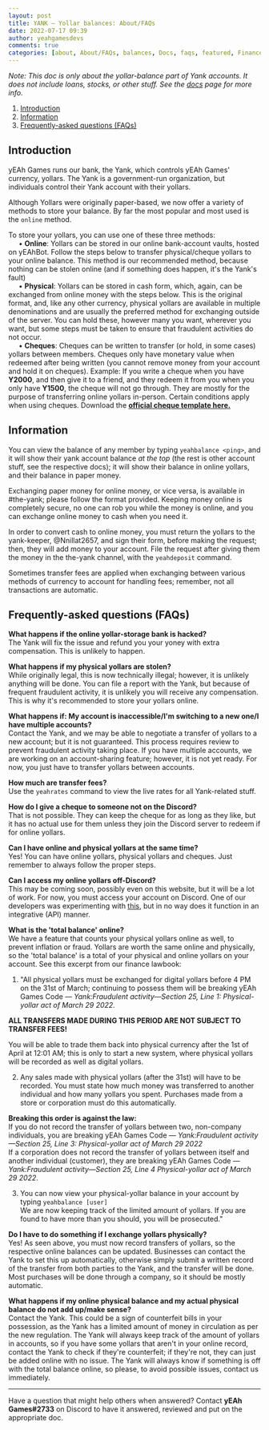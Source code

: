 ```yaml
---
layout: post
title: YANK ― Yollar balances: About/FAQs
date: 2022-07-17 09:39
author: yeahgamesdevs
comments: true
categories: [about, About/FAQs, balances, Docs, faqs, featured, Finance, finance-docs, Yank, yollars, Yollars-related]
---
```

<!-- wp:paragraph -->
<p><em>Note: This doc is only about the yollar-balance part of Yank accounts. It does not include loans, stocks, or other stuff. See the <a href="https://yeaharchives.wordpress.com/category/docs/">docs</a> page for more info.</em></p>
<!-- /wp:paragraph -->

<!-- wp:table-of-contents {"headings":[{"content":"Introduction","level":2,"link":"https://yeaharchives.wordpress.com/2022/07/17/yank-yollar-balances-about-faqs/#introduction"},{"content":"Information","level":2,"link":"https://yeaharchives.wordpress.com/2022/07/17/yank-yollar-balances-about-faqs/#information"},{"content":"Frequently-asked questions (FAQs)","level":2,"link":"https://yeaharchives.wordpress.com/2022/07/17/yank-yollar-balances-about-faqs/#frequently-asked-questions-faqs"}]} -->
<ol><li><a class="wp-block-table-of-contents__entry" href="https://yeaharchives.wordpress.com/2022/07/17/yank-yollar-balances-about-faqs/#introduction">Introduction</a></li><li><a class="wp-block-table-of-contents__entry" href="https://yeaharchives.wordpress.com/2022/07/17/yank-yollar-balances-about-faqs/#information">Information</a></li><li><a class="wp-block-table-of-contents__entry" href="https://yeaharchives.wordpress.com/2022/07/17/yank-yollar-balances-about-faqs/#frequently-asked-questions-faqs">Frequently-asked questions (FAQs)</a></li></ol>
<!-- /wp:table-of-contents -->

<!-- wp:heading -->
<h2 id="introduction">Introduction</h2>
<!-- /wp:heading -->

<!-- wp:paragraph -->
<p>yEAh Games runs our bank, the Yank, which controls yEAh Games' currency, yollars. The Yank is a government-run organization, but individuals control their Yank account with their yollars.</p>
<!-- /wp:paragraph -->

<!-- wp:paragraph -->
<p>Although Yollars were originally paper-based, we now offer a variety of methods to store your balance. By far the most popular and most used is the <code>online</code> method.</p>
<!-- /wp:paragraph -->

<!-- wp:paragraph -->
<p>To store your yollars, you can use one of these three methods:<br>⠀⠀• <strong>Online</strong>: Yollars can be stored in our online bank-account vaults, hosted on yEAhBot. Follow the steps below to transfer physical/cheque yollars to your online balance. This method is our recommended method, because nothing can be stolen online (and if something does happen, it's the Yank's fault)<br>⠀⠀• <strong>Physical</strong>: Yollars can be stored in cash form, which, again, can be exchanged from online money with the steps below. This is the original format, and, like any other currency, physical yollars are available in multiple denominations and are usually the preferred method for exchanging outside of the server. You can hold these, however many you want, wherever you want, but some steps must be taken to ensure that fraudulent activities do not occur.<br>⠀⠀• <strong>Cheques</strong>: Cheques can be written to transfer (or hold, in some cases) yollars between members. Cheques only have monetary value when redeemed after being written (you cannot remove money from your account and hold it on cheques). Example: If you write a cheque when you have <strong>Y2000</strong>, and then give it to a friend, and they redeem it from you when you only have <strong>Y1500</strong>, the cheque will not go through. They are mostly for the purpose of transferring online yollars in-person. Certain conditions apply when using cheques. Download the <strong><a href="https://yeaharchives.wordpress.com/2022/06/23/cheques/">official cheque template here.</a></strong></p>
<!-- /wp:paragraph -->

<!-- wp:heading -->
<h2 id="information">Information</h2>
<!-- /wp:heading -->

<!-- wp:paragraph -->
<p>You can view the balance of any member by typing <code>yeahbalance &lt;ping&gt;</code>, and it will show their yank account balance <em>at the top</em> (the rest is other account stuff, see the respective docs); it will show their balance in online yollars, and their balance in paper money. </p>
<!-- /wp:paragraph -->

<!-- wp:paragraph -->
<p>Exchanging paper money for online money, or vice versa, is available in #the-yank; please follow the format provided. Keeping money online is completely secure, no one can rob you while the money is online, and you can exchange online money to cash when you need it. </p>
<!-- /wp:paragraph -->

<!-- wp:paragraph -->
<p>In order to convert cash to online money, you must return the yollars to the yank-keeper, @Nnillat2657, and sign their form, before making the request; then, they will add money to your account. File the request after giving them the money in the the-yank channel, with the <code>yeahdeposit</code> command.</p>
<!-- /wp:paragraph -->

<!-- wp:paragraph -->
<p>Sometimes transfer fees are applied when exchanging between various methods of currency to account for handling fees; remember, not all transactions are automatic.</p>
<!-- /wp:paragraph -->

<!-- wp:heading -->
<h2 id="frequently-asked-questions-faqs">Frequently-asked questions (FAQs)</h2>
<!-- /wp:heading -->

<!-- wp:paragraph -->
<p><strong>What happens if the online yollar-storage bank is hacked?</strong><br>The Yank will fix the issue and refund you your yoney with extra compensation. This is unlikely to happen.</p>
<!-- /wp:paragraph -->

<!-- wp:paragraph -->
<p><strong>What happens if my physical yollars are stolen?</strong><br>While originally legal, this is now technically illegal; however, it is unlikely anything will be done. You can file a report with the Yank, but because of frequent fraudulent activity, it is unlikely you will receive any compensation. This is why it's recommended to store your yollars online.</p>
<!-- /wp:paragraph -->

<!-- wp:paragraph -->
<p><strong>What happens if: My account is inaccessible/I'm switching to a new one/I have multiple accounts?</strong><br>Contact the Yank, and we may be able to negotiate a transfer of yollars to a new account; but it is not guaranteed. This process requires review to prevent fraudulent activity taking place. If you have multiple accounts, we are working on an account-sharing feature; however, it is not yet ready. For now, you just have to transfer yollars between accounts.</p>
<!-- /wp:paragraph -->

<!-- wp:paragraph -->
<p><strong>How much are transfer fees?</strong><br>Use the <code>yeahrates</code> command to view the live rates for all Yank-related stuff.</p>
<!-- /wp:paragraph -->

<!-- wp:paragraph -->
<p><strong>How do I give a cheque to someone not on the Discord?</strong><br>That is not possible. They can keep the cheque for as long as they like, but it has no actual use for them unless they join the Discord server to redeem if for online yollars.</p>
<!-- /wp:paragraph -->

<!-- wp:paragraph -->
<p><strong>Can I have online and physical yollars at the same time?</strong><br>Yes! You can have online yollars, physical yollars and cheques. Just remember to always follow the proper steps.</p>
<!-- /wp:paragraph -->

<!-- wp:paragraph -->
<p><strong>Can I access my online yollars off-Discord?</strong><br>This may be coming soon, possibly even on this website, but it will be a lot of work. For now, you must access your account on Discord. One of our developers was experimenting with <a href="https://scratch.mit.edu/projects/603523693/">this</a>, but in no way does it function in an integrative (API) manner.</p>
<!-- /wp:paragraph -->

<!-- wp:paragraph -->
<p><strong>What is the 'total balance' online?</strong><br>We have a feature that counts your physical yollars online as well, to prevent inflation or fraud. Yollars are worth the same online and physically, so the 'total balance' is a total of your physical and online yollars on your account. See this excerpt from our finance lawbook:</p>
<!-- /wp:paragraph -->

<!-- wp:list {"ordered":true} -->
<ol><li>"All physical yollars must be exchanged for digital yollars before 4 PM on the 31st of March; continuing to possess them will be breaking yEAh Games Code — <em>Yank:Fraudulent activity—Section 25, Line 1: Physical-yollar act of March 29 2022.</em></li></ol>
<!-- /wp:list -->

<!-- wp:paragraph -->
<p><strong>ALL TRANSFERS MADE DURING THIS PERIOD ARE NOT SUBJECT TO TRANSFER FEES!</strong></p>
<!-- /wp:paragraph -->

<!-- wp:paragraph -->
<p>You will be able to trade them back into physical currency after the 1st of April at 12:01 AM; this is only to start a new system, where physical yollars will be recorded as well as digital yollars.</p>
<!-- /wp:paragraph -->

<!-- wp:list {"ordered":true,"start":2} -->
<ol start="2"><li>Any sales made with physical yollars (after the 31st) will have to be recorded. You must state how much money was transferred to another individual and how many yollars you spent. Purchases made from a store or corporation must do this automatically.</li></ol>
<!-- /wp:list -->

<!-- wp:paragraph -->
<p><strong>Breaking this order is against the law:<br></strong>If you do not record the transfer of yollars between two, non-company individuals, you are breaking yEAh Games Code — <em>Yank:Fraudulent activity—Section 25, Line 3: Physical-yollar act of March 29 2022</em><br>If a corporation does not record the transfer of yollars between itself and another individual (customer), they are breaking yEAh Games Code — <em>Yank:Fraudulent activity—Section 25, Line 4 Physical-yollar act of March 29 2022</em>.</p>
<!-- /wp:paragraph -->

<!-- wp:list {"ordered":true,"start":3} -->
<ol start="3"><li>You can now view your physical-yollar balance in your account by typing <code>yeahbalance [user]</code><br>We are now keeping track of the limited amount of yollars. If you are found to have more than you should, you will be prosecuted."</li></ol>
<!-- /wp:list -->

<!-- wp:paragraph -->
<p><strong>Do I have to do something if I exchange yollars physically? </strong><br>Yes! As seen above, you must now record transfers of yollars, so the respective online balances can be updated. Businesses can contact the Yank to set this up automatically, otherwise simply submit a written record of the transfer from both parties to the Yank, and the transfer will be done. Most purchases will be done through a company, so it should be mostly automatic.</p>
<!-- /wp:paragraph -->

<!-- wp:paragraph -->
<p><strong>What happens if my online physical balance and my actual physical balance do not add up/make sense?</strong><br>Contact the Yank. This could be a sign of counterfeit bills in your possession, as the Yank has a limited amount of money in circulation as per the new regulation. The Yank will always keep track of the amount of yollars in accounts, so if you have some yollars that aren't in your online record, contact the Yank to check if they're counterfeit; if they're not, they can just be added online with no issue. The Yank will always know if something is off with the total balance online, so please, to avoid possible issues, contact us immediately.</p>
<!-- /wp:paragraph -->

<!-- wp:separator -->
<hr class="wp-block-separator has-alpha-channel-opacity" />
<!-- /wp:separator -->

<!-- wp:paragraph -->
<p>Have a question that might help others when answered? Contact <strong>yEAh Games#2733</strong> on Discord to have it answered, reviewed and put on the appropriate doc.</p>
<!-- /wp:paragraph -->
